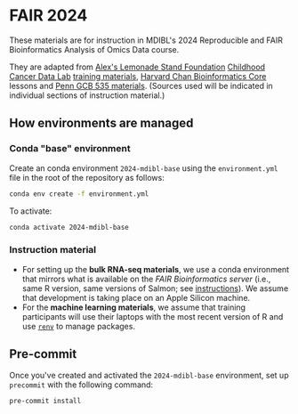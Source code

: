 # FAIR 2024

These materials are for instruction in MDIBL's 2024 Reproducible and FAIR Bioinformatics Analysis of Omics Data course.

They are adapted from [Alex's Lemonade Stand Foundation](https://www.alexslemonade.org/) [Childhood Cancer Data Lab](https://www.ccdatalab.org/) [training materials](https://github.com/AlexsLemonade/training-modules), [Harvard Chan Bioinformatics Core](http://bioinformatics.sph.harvard.edu/) lessons and [Penn GCB 535 materials](https://github.com/greenelab/GCB535).
(Sources used will be indicated in individual sections of instruction material.)

## How environments are managed

### Conda "base" environment

Create an conda environment `2024-mdibl-base` using the `environment.yml` file in the root of the repository as follows:

```sh
conda env create -f environment.yml
```

To activate:

```sh
conda activate 2024-mdibl-base
```

### Instruction material

* For setting up the **bulk RNA-seq materials**, we use a conda environment that mirrors what is available on the _FAIR Bioinformatics server_ (i.e., same R version, same versions of Salmon; see [instructions](setup/bulk-rnaseq/README.md#development-on-apple-silicon)).
We assume that development is taking place on an Apple Silicon machine.
* For the **machine learning materials**, we assume that training participants will use their laptops with the most recent version of R and use [`renv`](https://rstudio.github.io/renv/articles/renv.html) to manage packages.

## Pre-commit

Once you've created and activated the `2024-mdibl-base` environment, set up `precommit` with the following command:

```sh
pre-commit install
```